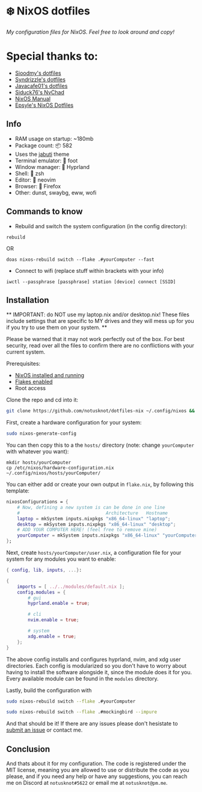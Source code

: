 # ❄️ NixOS dotfiles

*My configuration files for NixOS. Feel free to look around and copy!*

# Special thanks to:
- [Sioodmy's dotfiles](https://github.com/sioodmy/dotfiles)
- [Syndrizzle's dotfiles](https://github.com/syndrizzle/hotfiles)
- [Javacafe01's dotfiles](https://github.com/javacafe01/dotfiles)
- [Siduck76's NvChad](https://github.com/siduck76/nvchad/)
- [NixOS Manual](https://nixos.org/manual/nixos/stable/)
- [Epsyle's NixOS Dotfiles](https://github.com/epsyle/snowflake/)

## Info
- RAM usage on startup: ~180mb
- Package count: :package: 582
- Uses the [jabuti](https://github.com/jabuti-theme) theme
- Terminal emulator: :foot: foot
- Window manager: :herb: Hyprland
- Shell: :shell: zsh
- Editor: :pencil: neovim
- Browser: :fox_face: Firefox
- Other: dunst, swaybg, eww, wofi

## Commands to know
- Rebuild and switch the system configuration (in the config directory):
```
rebuild
```
OR
```
doas nixos-rebuild switch --flake .#yourComputer --fast
```

- Connect to wifi (replace stuff within brackets with your info)
```
iwctl --passphrase [passphrase] station [device] connect [SSID]
```

## Installation

** IMPORTANT: do NOT use my laptop.nix and/or desktop.nix! These files include settings that are specific to MY drives and they will mess up for you if you try to use them on your system. **

Please be warned that it may not work perfectly out of the box.
For best security, read over all the files to confirm there are no conflictions with your current system.

Prerequisites:
- [NixOS installed and running](https://nixos.org/manual/nixos/stable/index.html#ch-installation)
- [Flakes enabled](https://nixos.wiki/wiki/flakes)
- Root access

Clone the repo and cd into it:

```bash
git clone https://github.com/notusknot/dotfiles-nix ~/.config/nixos && cd ~/.config/nixos
```

First, create a hardware configuration for your system:

```bash
sudo nixos-generate-config
```

You can then copy this to a the `hosts/` directory (note: change `yourComputer` with whatever you want):

```
mkdir hosts/yourComputer
cp /etc/nixos/hardware-configuration.nix ~/.config/nixos/hosts/yourComputer/
```

You can either add or create your own output in `flake.nix`, by following this template:
```nix
nixosConfigurations = {
    # Now, defining a new system is can be done in one line
    #                                Architecture   Hostname
    laptop = mkSystem inputs.nixpkgs "x86_64-linux" "laptop";
    desktop = mkSystem inputs.nixpkgs "x86_64-linux" "desktop";
    # ADD YOUR COMPUTER HERE! (feel free to remove mine)
    yourComputer = mkSystem inputs.nixpkgs "x86_64-linux" "yourComputer";
};
```

Next, create `hosts/yourComputer/user.nix`, a configuration file for your system for any modules you want to enable:
```nix
{ config, lib, inputs, ...}:

{
    imports = [ ../../modules/default.nix ];
    config.modules = {
        # gui
        hyprland.enable = true;

        # cli
        nvim.enable = true;

        # system
        xdg.enable = true;
    };
}
```
The above config installs and configures hyprland, nvim, and xdg user directories. Each config is modularized so you don't have to worry about having to install the software alongside it, since the module does it for you. Every available module can be found in the `modules` directory.

Lastly, build the configuration with

```bash
sudo nixos-rebuild switch --flake .#yourComputer

sudo nixos-rebuild switch --flake .#mockingbird --impure
```

And that should be it! If there are any issues please don't hesistate to [submit an issue](https://github.com/notusknot/dotfiles-nix/issues) or contact me.

## Conclusion
And thats about it for my configuration. The code is registered under the MIT license, meaning you are allowed to use or distribute the code as you please, and if you need any help or have any suggestions, you can reach me on Discord at `notusknot#5622` or email me at `notusknot@pm.me`.
